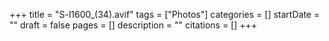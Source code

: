 +++
title = "S-l1600_(34).avif"
tags = ["Photos"]
categories = []
startDate = ""
draft = false
pages = []
description = ""
citations = []
+++
